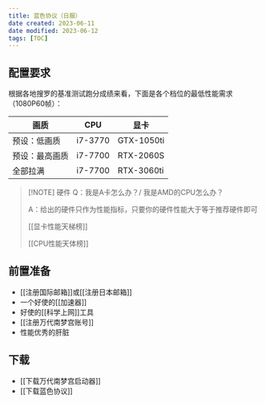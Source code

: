 ```yaml
---
title: 蓝色协议（日服）
date created: 2023-06-11
date modified: 2023-06-12
tags: [TOC]
---
```


## 配置要求

根据各地搜罗的基准测试跑分成绩来看，下面是各个档位的最低性能需求（1080P60帧）：

| 画质 | CPU | 显卡 |
| --- | --- | --- |
| 预设：低画质 | i7-3770 | GTX-1050ti |
| 预设：最高画质 | i7-7700 | RTX-2060S |
| 全部拉满 | i7-7700 | RTX-3060ti |

> [!NOTE] 硬件
> Q：我是A卡怎么办？/ 我是AMD的CPU怎么办？
> 
> A：给出的硬件只作为性能指标，只要你的硬件性能大于等于推荐硬件即可
> 
> [[显卡性能天梯榜]]
> 
> [[CPU性能天体榜]]

## 前置准备

- [[注册国际邮箱]]或[[注册日本邮箱]]
- 一个好使的[[加速器]]
- 好使的[[科学上网]]工具
- [[注册万代南梦宫账号]]
- 性能优秀的肝脏

## 下载

- [[下载万代南梦宫启动器]]
- [[下载蓝色协议]]
